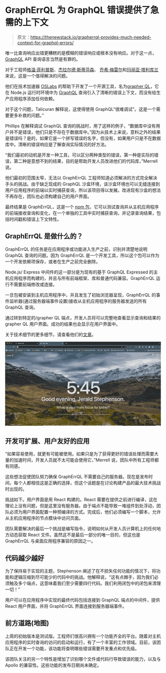 # GraphErrQL 为 GraphQL 错误提供了急需的上下文

> 原文：<https://thenewstack.io/grapherrql-provides-much-needed-context-for-graphql-errors/>

唯一比查询响应出错更糟糕的是模糊的错误响应或根本没有响应。对于这一点， [GraphQL](https://thenewstack.io/the-shape-of-things-to-come-graphql-and-the-web-of-apis/) API 查询语言当然是有罪的。

对于工程师[格温·菲利普斯](https://www.linkedin.com/in/gwen-phillips/)、[杰拉尔德·斯蒂芬森](https://www.linkedin.com/in/jerald-stephenson/)、  [乔希·梅雷尔](https://www.linkedin.com/in/joshmerrell/)和[玛丽亚·塔利库兰](https://www.linkedin.com/in/mariahtalicuran/)来说，这是一个值得解决的问题。

他们在技术加速器 [OSLabs](https://opensourcelabs.io/) 的帮助下开发了一个开源工具，名为[grapher QL](http://grapherrql.io/)，它在 Node.js 运行时环境中为 [GraphQL](https://graphql.org/) 查询引入了清晰的错误上下文，而没有给生产应用程序添加任何依赖。

对于这个问题，Talicuran 解释说，这使得使用 GraphQL“很难调试”。这是一个需要更多补救的问题。”

Phillips 在解释调试 GraphQL 查询的挑战时，用了这样的例子，“数据库中没有用户并不是错误，他们只是不存在于数据库中。”因为从技术上来说，意料之外的结果是错误吗？是的，如果它是一个拼写错误的名字，但没有，如果用户只是不在数据库中。清晰的错误响应是了解查询实际情况的好方法。

“我们最初的动机是开发一种工具，可以区分两种类型的错误，第一种是实际的错误，第二种是意想不到的结果，目的是帮助开发人员改进他们的代码库，”Merrell 说。

他们最初的范围太窄，无法以 GraphErrQL 工程师知道必须解决的方式完全解决手头的挑战。由于缺乏现成的 GraphQL 沙盒环境，该沙盒环境也可以无缝连接到用户应用程序的前端以实时捕获查询，所以该项目得以发展。改进现有沙盒的想法不再存在，团队也必须构建自己的用户界面。

最终结果是 GraphErrQL，这是一个 [npm 包](https://www.npmjs.com/org/grapherrql)，它可以测试查询并从主机应用程序的前端接收查询和变化，在一个单独的工具中实时捕获查询，并记录查询结果，包括时间戳和错误上下文特性。

## GraphErrQL 是做什么的？

GraphErrQL 的任务是在应用程序或功能进入生产之前，识别并清楚地说明 GraphQL 查询的问题。因为 GraphErrQL 是一个开发工具，所以这个包可以作为一个开发依赖项保存，或者在生产之前完全删除。

Node.js/ Express 中间件的这一部分是为现有的基于 GraphQL Expressed 的主机应用程序而构建的，并且与所有前端框架、库和普通代码兼容。GraphErrQL 运行不需要前端修改或连接。

一旦包被安装到主机应用程序中，并且发生了初始浏览器呈现，GraphErrQL 的事件监听器(通过服务器端事件设置)接收从主机应用程序的服务器发送的所有 GraphQL 查询。

通过转到特定的/grapher QL 端点，开发人员将可以完整地查看显示查询和结果的 grapher QL 用户界面。成功的结果也会显示在用户界面中。

关于技术细节的更多细节，请查看他们的[文章](https://medium.com/@gkphillips/introducing-grapherrql-22d877a8f353)。

![](img/8cce7ffacf2946fd274dffe31a233f92.png)

## **开发可扩展、用户友好的应用**

“如果容易使用，就更有可能被使用。如果只是为了获得更好的错误处理而需要大量的加速时间，开发人员就不太可能会使用它，”Merrell 说，团队中所有工程师都有同感。

这些想法促使团队努力确保 GraphErrQL 不需要自己的服务器。现在是发布时间，每个人都相信这是正确的选择，但这个话题是在讨论构建产品的最大技术挑战时出现的。

挑战如下。用户界面是用 React 构建的。React 需要在提供之前进行编译，这在理论上没有问题，但是这里没有服务器。由于端点不能导致一堆组件到处浮动，团队必须为用户界面配置一种预编译的方式。完成后，他们必须编写一个脚本，允许从主机应用程序的节点模块中访问页面。

团队需要解决的最后一个挑战是编写指令，说明如何从开发人员计算机上的任何地方动态获取 React 文件。虽然这不是最后一部分的唯一目的，但这也是 GraphErrQL 与桌面应用程序兼容的原因之一。

## **代码越少越好**

为了保持易于实现的主题，Stephenson 阐述了在不损失任何功能的情况下，将功能和逻辑压缩到尽可能少的代码中的挑战。他解释说，“这有点棘手，因为我们必须触及多个端点，这意味着我们至少需要四行代码。我们利用闭包中的闭包来清理一切！”

用户可以在应用程序中实现的最终代码包括连接到 GraphQL 端点的中间件，提供 React 用户界面，并将 GraphErrQL 界面连接到服务器端事件。

## **前方道路(地图)**

上周的初始版本是测试版。工程师们很高兴拥有一个功能齐全的平台。随着对主机应用程序的实时查询的访问的启动和运行，有了一个丰富的工作领域。目前，该团队正在开发一个功能，该功能将查明哪些错误需要开发重点和优先级。

该团队关注的另一个特性是增加了识别哪个文件或代码行导致错误的能力，以及与 Apollo 的兼容性。这些功能的发布日期尚未确定。

<svg xmlns:xlink="http://www.w3.org/1999/xlink" viewBox="0 0 68 31" version="1.1"><title>Group</title> <desc>Created with Sketch.</desc></svg>
